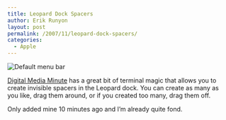 ```yaml
---
title: Leopard Dock Spacers
author: Erik Runyon
layout: post
permalink: /2007/11/leopard-dock-spacers/
categories:
  - Apple
---
```

<img src="/images/dock-spacers.png" alt="Default menu bar" class="alignleft" />

[Digital Media Minute][1] has a great bit of terminal magic that allows you to create invisible spacers in the Leopard dock. You can create as many as you like, drag them around, or if you created too many, drag them off.

Only added mine 10 minutes ago and I’m already quite fond.

 [1]: http://www.digitalmediaminute.com/article/2680/add-spacers-to-the-leopard-dock